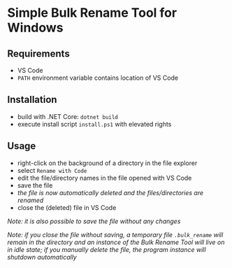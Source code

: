 # Simple Bulk Rename Tool for Windows

## Requirements

- VS Code
- `PATH` environment variable contains location of VS Code

## Installation

- build with .NET Core: `dotnet build`
- execute install script `install.ps1` with elevated rights

## Usage

- right-click on the background of a directory in the file explorer
- select `Rename with Code`
- edit the file/directory names in the file opened with VS Code
- save the file
- *the file is now automatically deleted and the files/directories are renamed*
- close the (deleted) file in VS Code

*Note: it is also possible to save the file without any changes*

*Note: if you close the file without saving, a temporary file `.bulk_rename` will remain in the directory and an instance of the Bulk Rename Tool will live on in idle state; if you manually delete the file, the program instance will shutdown automatically*
